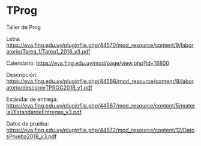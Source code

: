 # TProg
Taller de Prog

Letra: https://eva.fing.edu.uy/pluginfile.php/44570/mod_resource/content/9/laboratorio/Tarea_1/Tarea1_2018_v3.pdf

Calendario: https://eva.fing.edu.uy/mod/page/view.php?id=18800

Descripción: https://eva.fing.edu.uy/pluginfile.php/44566/mod_resource/content/8/laboratorio/descproyTPROG2018_v1.pdf

Estándar de entrega: https://eva.fing.edu.uy/pluginfile.php/44567/mod_resource/content/5/material/EstandardeEntregas_v3.pdf

Datos de prueba: https://eva.fing.edu.uy/pluginfile.php/44572/mod_resource/content/12/DatosPrueba2018_v3.pdf
